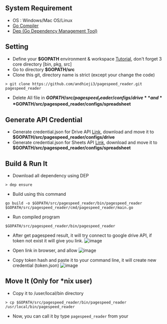 ## System Requirement
* OS : Windows/Mac OS/Linux
* [Go Compiler](https://golang.org/doc/install)
* [Dep (Go Dependency Management Tool)](https://github.com/golang/dep)

## Setting
* Define your **$GOPATH** environment & workspace [Tutorial](https://dasarpemrogramangolang.novalagung.com/3-gopath-dan-workspace.html), don't forget 3 core directory [bin, pkg, src]
* Go to directory **$GOPATH/src**
* Clone this git, directory name is strict (except your change the code)
```
> git clone https://github.com/andhieji3/pagespeed_reader.git pagespeed_reader
```
* Delete All file in **$GOPATH/src/pagespeed_reader/configs/drive** and **$GOPATH/src/pagespeed_reader/configs/spreadsheet**

## Generate API Credential
* Generate credential.json for Drive API [Link](https://developers.google.com/drive/api/v3/quickstart/go), download and move it to **$GOPATH/src/pagespeed_reader/configs/drive**
* Generate credential.json for Sheets API [Link](https://developers.google.com/sheets/api/quickstart/go), download and move it to **$GOPATH/src/pagespeed_reader/configs/spreadsheet**

## Build & Run It
* Download all dependency using DEP
```
> dep ensure
```
* Build using this command
```
go build -o $GOPATH/src/pagespeed_reader/bin/pagespeed_reader $GOPATH/src/pagespeed_reader/cmd/pagespeed_reader/main.go
```
* Run compiled program
```
$GOPATH/src/pagespeed_reader/bin/pagespeed_reader 
```
* After get pagespeed result, it will try connect to google drive API, if token not exist it will give you link.
![image](https://user-images.githubusercontent.com/31300105/52934192-48b68200-3388-11e9-8481-bba3c4f267dd.png)

* Open link in browser, and allow
![image](https://user-images.githubusercontent.com/31300105/52934245-67b51400-3388-11e9-9954-a37d4df93aad.png)

* Copy token hash and paste it to your command line, it will create new credential (token.json)
![image](https://user-images.githubusercontent.com/31300105/52934287-8f0be100-3388-11e9-9fa6-2a331769f260.png)

## Move It (Only for \*nix user)
* Copy it to /user/local/bin directory
```
> cp $GOPATH/src/pagespeed_reader/bin/pagespeed_reader /usr/local/bin/pagespeed_reader
```
* Now, you can call it by type ```pagespeed_reader``` from your
